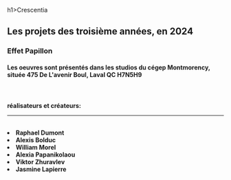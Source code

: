 h1>Crescentia</h1>

<h2>Les projets des troisième années, en 2024</h2>
<h3>Effet Papillon</h3>
<h4>Les oeuvres sont présentés dans les studios du cégep Montmorency, située 475 De L'avenir Boul, Laval QC H7N5H9</h4>
<br>
<h4>
  réalisateurs et créateurs:
  <hr>
  <br>
  <li>Raphael Dumont</li>
  <li>Alexis Bolduc</li>
  <li>William Morel</li>
  <li>Alexia Papanikolaou</li>
  <li>Viktor Zhuravlev</li>
  <li>Jasmine Lapierre</li>
</h4>


